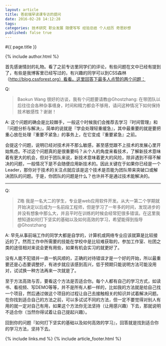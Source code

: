 ```yaml
---
layout: article
title: 答前端早读课专访的提问
date: 2016-02-28 14:12:28
tags: 
categories: 技术研究 职业发展 随便写写 经验总结 个人经历 奇思妙想
published: false true
---
```


#{{ page.title }}

{% include author.html %}

首先感谢情封的礼物。看了之前专访里同学们的评论，有些问题在文中已经有提到了，有些是我博客里已经写过的，有兴趣的同学可以到CSS森林（http://blog.cssforest.org）看看。这里回答下最多人点赞的两个问题：

Q:
> Baokun Wang
> 很好的访谈，我有个问题要请教@Ghostzhang: 在带团队以后往往会各种杂事缠身，时间和精力都会不够用，请问这种情况下如何保持技术敏感性？谢谢！

A:
这个问题的确会是比较棘手，一般这个时候我们会推荐去学习『时间管理』和『问题分析与解决』，简单的说就是『学会处理轻重缓急』，其中最重要的就是要把重心放在处理『重要不紧急』的事务上，在它变成『重要紧急』之前。

会提这个问题，说明已经对技术并不那么敏感，甚至感觉跟不上技术的发展心里开始焦虑。不过这个问题真的是很重要吗？从个人的角度来看技术，了解新技术意味着有更大的机会，但对于团队来说，新技术意味着更大的风险，除非遇到不得不解决的问题，一般情况下是不会随便应用新技术的。因此关键在于如果你已经是一个Leader，那你对于技术的关注点就应该是这个技术是否能为团队带来突破口或解决团队的问题。于是，你团队的问题是什么？也许并不是通过技术能解决的。

----------

Q:
> Z皓
> 我是一名大二的学生，专业是web应用软件开发。从大一第二个学期就开始决定以后成为一名前段工程师，但是学习了一年多的时间，发现进步的并没有想象中那么大，并且平时在训练的时候会经常犯很多错误。在这里我想知道如何打下坚实的基础以及如何高效的学习，希望能得到指导@Ghostzhang 

A:
早先从事前端工作的同学大都是自学的，计算机或网络专业应该就算是比较接近的了。然而工作中所需要的技能在学校中是比较难获取的，参加工作室、社团之类的途径相对来说会更有用些，如果有机会实习的就更好了。

没有人能不犯错并一直一帆风顺的，正确的对待错误才是一个好的开始，所以最重要还是心态要调整好，有进步就应该感到高兴，低于预期只能说明方法可能没用对，试试换一种方法再来一次就是了。

至于方法高效与否，要看这个方法是否适合你。每个人都有自己的学习方式，如读书、看视频、写DEMO等等，并不是所有人都一样的，比如我的方法就是给自己找一个项目，然后通过做这个项目的过程让自己去接触相关的知识并试着解决问题。在你找到适合自己的方法之前，可以多试试不同的方法，但一定不要觉得对别人有用的就一定对自己有用，如果这个方法你无法坚持（让用感兴趣）下去，那就说明不适合你（当然你得试着让自己提起兴趣）。

回到你的问题『如何打下坚实的基础以及如何高效的学习』，回答就是找到适合你的学习方法，坚持下去。

{% include links.md %}
{% include article_footer.html %}